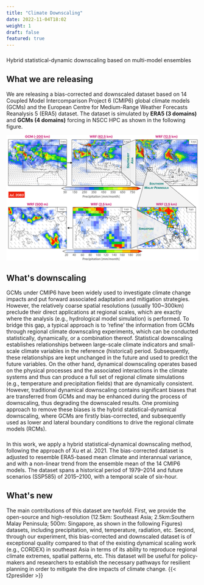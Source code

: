 ```yaml
---
title: "Climate Downscaling"
date: 2022-11-04T18:02
weight: 1
draft: false
featured: true
---
```

###
Hybrid statistical-dynamic downscaling based on multi-model ensembles

## What we are releasing

We are releasing a bias-corrected and downscaled dataset based on 14 Coupled Model Intercomparison Project 6 (CMIP6) global climate models (GCMs) and the European Centre for Medium-Range Weather Forecasts Reanalysis 5 (ERA5) dataset. The dataset is simulated by **ERA5 (3 domains)** and **GCMs (4 domains)** forcing in NSCC HPC as shown in the following figure.

![CMIP6 Downscling](/images/rdomains.png)

## What's downscaling
GCMs under CMIP6 have been widely used to investigate climate change impacts and put forward associated adaptation and mitigation strategies. However, the relatively coarse spatial resolutions (usually 100~300km) preclude their direct applications at regional scales, which are exactly where the analysis (e.g., hydrological model simulation) is performed. To bridge this gap, a typical approach is to ‘refine’ the information from GCMs through regional climate downscaling experiments, which can be conducted statistically, dynamically, or a combination thereof. Statistical downscaling establishes relationships between large-scale climate indicators and small-scale climate variables in the reference (historical) period. Subsequently, these relationships are kept unchanged in the future and used to predict the future variables. On the other hand, dynamical downscaling operates based on the physical processes and the associated interactions in the climate systems and thus can produce a full set of regional climate simulations (e.g., temperature and precipitation fields) that are dynamically consistent. However, traditional dynamical downscaling contains significant biases that are transferred from GCMs and may be enhanced during the process of downscaling, thus degrading the downscaled results. One promising approach to remove these biases is the hybrid statistical-dynamical downscaling, where GCMs are firstly bias-corrected, and subsequently used as lower and lateral boundary conditions to drive the regional climate models (RCMs).
###
In this work, we apply a hybrid statistical-dynamical downscaling method, following the approach of Xu et al. 2021. The bias-corrected dataset is adjusted to resemble ERA5-based mean climate and interannual variance, and with a non-linear trend from the ensemble mean of the 14 CMIP6 models. The dataset spans a historical period of 1979–2014 and future scenarios (SSP585) of 2015–2100, with a temporal scale of six-hour.




## What's new
The main contributions of this dataset are twofold. First, we provide the open-source and high-resolution (12.5km: Southeast Asia; 2.5km:Southern Malay Peninsula; 500m: Singapore, as shown in the following Figures) datasets, including precipitation, wind, temperature, radiation, etc. Second, through our experiment, this bias-corrected and downscaled dataset is of exceptional quality compared to that of the existing dynamical scaling work (e.g., CORDEX) in southeast Asia in terms of its ability to reproduce regional climate extremes, spatial patterns, etc. This dataset will be useful for policy-makers and researchers to establish the necessary pathways for resilient planning in order to mitigate the dire impacts of climate change.
{{< t2preslider >}}

